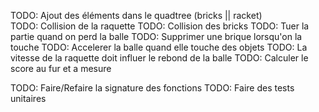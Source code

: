 
TODO: Ajout des éléments dans le quadtree (bricks || racket)   
TODO: Collision de la raquette
TODO: Collision des bricks
TODO: Tuer la partie quand on perd la balle
TODO: Supprimer une brique lorsqu'on la touche
TODO: Accelerer la balle quand elle touche des objets
TODO: La vitesse de la raquette doit influer le rebond de la balle
TODO: Calculer le score au fur et a mesure

TODO: Faire/Refaire la signature des fonctions
TODO: Faire des tests unitaires